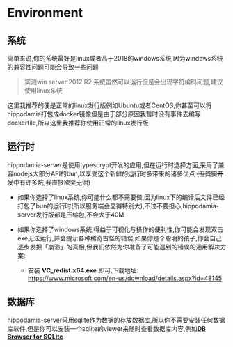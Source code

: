 # Environment

## 系统

简单来说,你的系统最好是linux或者高于2018的windows系统,因为windows系统的兼容性问题可能会导致一些问题

> 实测win server 2012 R2 系统虽然可以运行但是会出现字符编码问题,建议使用linux系统

这里我推荐的便是正常的linux发行版例如Ubuntu或者CentOS,你甚至可以将hippodamia打包成docker镜像但是由于部分原因我暂时没有事件去编写dockerfile,所以这里我推荐你使用正常的linux发行版

## 运行时

hippodamia-server是使用typescrypt开发的应用,但在运行时选择方面,采用了兼容nodejs大部分API的bun,以享受这个新鲜的运行时多带来的诸多优点 ~~(但其实开发中有许多坑,我直接欲哭无泪)~~

- 如果你选择了linux系统,你可能什么都不需要做,因为linux下的编译后文件已经打包了bun的运行时(所以服务端会显得特别大),不过不要担心,hippodamia-server发行版都是压缩包,不会大于40M

- 如果你选择了windows系统,得益于可视化与操作的便利性,你可能会发现双击exe无法运行,并会提示各种稀奇古怪的错误,如果你是个聪明的孩子,你会自己逐步发掘「崩溃」的真相,但我们依然为你准备了可能遇到的错误的通用解决方案:
  - 安装 **VC_redist.x64.exe** 即可,下载地址: https://www.microsoft.com/en-us/download/details.aspx?id=48145

## 数据库

hippodamia-server采用sqlite作为数据的存放数据库,所以你不需要安装任何数据库软件,但是你可以安装一个sqlite的viewer来随时查看数据库内容,例如[**DB Browser for SQLite**](https://sqlitebrowser.org/)